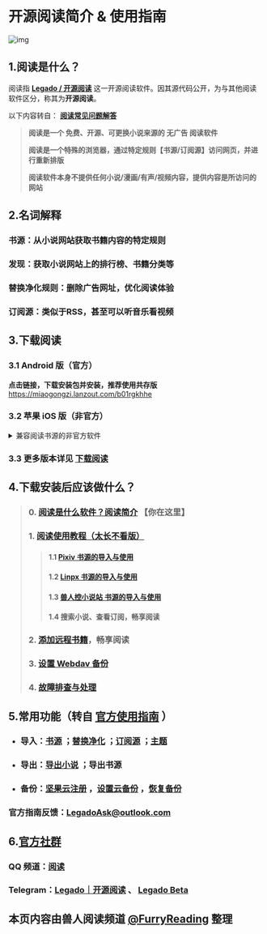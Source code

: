 # 开源阅读简介 & 使用指南

![img](https://telegra.ph/file/baff78c0816cac595ba8a.jpg)

## 1.阅读是什么？
阅读指 [**Legado / 开源阅读**](https://github.com/gedoor/legado) 这一开源阅读软件。因其源代码公开，为与其他阅读软件区分，称其为**开源阅读**。

以下内容转自： [**阅读常见问题解答**](https://mp.weixin.qq.com/s/5EO-TuqYfDrK-bFk78vd3g)

> **阅读是一个 免费、开源、可更换小说来源的 无广告 阅读软件**
> 
> **阅读是一个特殊的浏览器，通过特定规则【书源/订阅源】访问网页，并进行重新排版**
> 
> **阅读软件本身不提供任何小说/漫画/有声/视频内容，提供内容是所访问的网站**


## 2.名词解释

### **书源：从小说网站获取书籍内容的特定规则**

### **发现：获取小说网站上的排行榜、书籍分类等**

### **替换净化规则：删除广告网址，优化阅读体验**

### **订阅源：类似于RSS，甚至可以听音乐看视频**


## 3.下载阅读
###  3.1 Android 版（官方）
**点击链接，下载安装包并安装，推荐使用共存版**
https://miaogongzi.lanzout.com/b01rgkhhe

### 3.2 苹果 iOS 版（非官方）
<details><summary> 兼容阅读书源的非官方软件 </summary>

| 软件名称 | 备注                       |
| ------- | -------------------------- |
| [源阅](https://github.com/kaich/SourceReadSite) | 兼容阅读书源，【源阅读】的后续版本，TestFlight 付费 ￥128 |
| [千阅](https://apps.apple.com/app/id1665963317) | 不完全兼容阅读书源，需要付费 ￥98 |
| ~~[读不舍手](https://apps.apple.com/app/id1662413517)~~ | 不完全兼容阅读书源，广告较多，会员付费 |
</details>

### 3.3 更多版本详见 [下载阅读](./Download.md)


## 4.下载安装后应该做什么？
> ### 0. [阅读是什么软件？阅读简介](./ReadMe.md) 【你在这里】
> ### 1. [阅读使用教程（太长不看版）](./TooLongToRead.md)
>> #### 1.1 [Pixiv 书源的导入与使用](./Pixiv.md)
>> #### 1.2 [Linpx 书源的导入与使用](./Linpx.md)
>> #### 1.3 [兽人控小说站 书源的导入与使用](./FurryNovel.md)
>> #### 1.4 搜索小说、查看订阅，畅享阅读
> ### 2. [添加远程书籍](./RemoteBooks.md)，畅享阅读
> ### 3. [设置 Webdav 备份](./WebdavBackup.md)
> ### 4. [故障排查与处理](./TroubleShoot.md)


## 5.常用功能（转自 [官方使用指南](https://www.yuque.com/legado/wiki/xz) ）

- ### 导入：[书源](https://www.yuque.com/legado/wiki/xdroke) ；[替换净化](https://www.yuque.com/legado/wiki/gnt3nq) ；[订阅源](https://www.yuque.com/legado/wiki/grqch2) ；[主题](https://www.yuque.com/legado/wiki/tgbqdy)

- ### 导出：[导出小说](https://telegra.ph/很多人不知道如何导出TXT-02-16) ；导出书源

- ### 备份：[坚果云注册](https://www.yuque.com/legado/wiki/fkx510) ，[设置云备份](https://www.yuque.com/legado/wiki/mgu5qu) ，[恢复备份](https://www.yuque.com/legado/wiki/nxs89y)
### 官方指南反馈：LegadoAsk@outlook.com


## 6.[官方社群](https://www.yuque.com/legado/wiki/community)
### QQ 频道：[阅读](https://pd.qq.com/s/8qxylhj2s)
### Telegram：[Legado｜开源阅读](https://t.me/legado_channels) 、 [Legado Beta](https://t.me/Legado_Beta)


## 本页内容由兽人阅读频道 [@FurryReading](https://t.me/FurryReading) 整理
